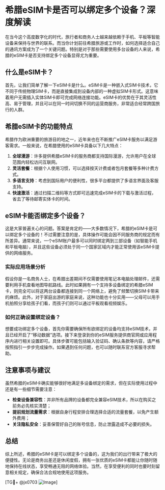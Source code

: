 # 希腊eSIM卡是否可以绑定多个设备？深度解读

在当今这个高度数字化的时代，旅行者和商务人士越来越依赖于手机、平板等智能设备来保持与世界的联系。而当你计划前往希腊旅游或工作时，如何选择适合自己的通讯方案成为了一个关键问题。特别是对于那些需要使用多台设备的人来说，希腊的eSIM卡是否支持绑定多个设备显得尤为重要。

## 什么是eSIM卡？

首先，让我们简单了解一下eSIM卡是什么。eSIM卡是一种嵌入式SIM卡技术，它不同于传统物理SIM卡，而是直接集成到设备内部的一种虚拟SIM卡形式。这意味着用户无需插入实体SIM卡即可完成网络连接功能。eSIM卡的优势在于其灵活性高、易于管理，并且可以在同一时间切换不同的运营商服务，非常适合经常跨国旅行的人群。

## 希腊eSIM卡的功能特点

希腊作为欧洲重要的旅游目的地之一，近年来也在不断推广eSIM卡服务以满足游客需求。一般来说，在希腊使用的eSIM卡具备以下几大特点：

1. **全球漫游**：许多提供希腊eSIM卡的服务商都支持国际漫游，允许用户在全球范围内轻松访问互联网。
2. **灵活套餐**：根据个人使用习惯，可以选择按天计费或者包月套餐等多种计费方式。
3. **多语言支持**：考虑到国际用户的便利性，很多平台都提供了多语言界面及客服支持。
4. **快速激活**：通过扫描二维码等方式即可迅速完成eSIM卡的下载与激活过程，省去了等待邮寄实体卡的时间。

## eSIM卡能否绑定多个设备？

这是大家普遍关心的问题。答案是肯定的——大多数情况下，希腊的eSIM卡是可以绑定多个设备的！不过需要注意的是，具体操作可能会因不同服务商的规定而有所差异。通常来说，一个eSIM账户最多可以同时绑定两到三部设备（如智能手机和平板电脑），并且这些设备必须处于同一个国家区域内才能正常使用该eSIM卡提供的网络服务。

### 实际应用场景分析

假设你是一名商务人士，在希腊出差期间不仅需要使用笔记本电脑处理邮件，还需要利用手机查看地图导航路线。此时如果拥有一个支持多设备绑定的希腊eSIM卡，则完全可以将这两台设备都连接到同一个网络上，避免了频繁切换SIM卡带来的麻烦。此外，对于家庭出游的家庭来说，这种功能也十分实用——父母可以用手机拍照分享给孩子们看，而孩子们则可以通过平板观看视频娱乐。

### 如何正确设置绑定设备？

想要成功绑定多个设备，首先你需要确保所有欲绑定的设备均支持eSIM技术，并且已经开启了“移动数据”选项。接下来登录到你的eSIM服务提供商官网或应用程序内进行相关设置即可。具体步骤可能包括输入验证码、确认条款等内容，请严格按照指引一步步完成操作。如果遇到任何问题，也可以随时联系官方客服寻求帮助。

## 注意事项与建议

虽然希腊的eSIM卡确实能够很好地满足多设备绑定的需求，但在实际使用过程中还是有一些细节需要注意：

- **检查设备兼容性**：并非所有品牌的设备都完全兼容eSIM技术，所以在购买之前务必先核实清楚；
- **提前规划流量需求**：根据自身行程安排合理选择合适的流量套餐，以免产生额外费用；
- **关注隐私安全**：妥善保管好自己的账号信息，防止泄露造成不必要的损失。

## 总结

综上所述，希腊的eSIM卡是可以绑定多个设备的，这为我们的出行带来了极大的便捷性。无论是商务出差还是休闲度假，拥有一张优质的eSIM卡都能让你随时随地保持在线状态，享受畅通无阻的网络体验。当然，在享受便利的同时也要时刻留意相关规定，确保合法合规地使用这项服务。

[TG💪+ @jx0703 ![Image](https://github.com/user-attachments/assets/dbca1d08-cadb-493c-b0ec-ad6f7a83f270)]